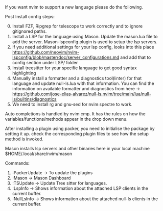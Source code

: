 If you want nvim to support a new language please do the following.

Post Install config steps:

0. Install FZF, Ripgrep for telescope to work correctly and to ignore gitignored paths.
1. Install a LSP for the language using Mason. Update the mason.lua file to add the server. Mason-lspconfig plugin is
   used to setup the lsp servers.
2. If you need additional settings for your lsp config, looks into this place https://github.com/neovim/nvim-lspconfig/blob/master/doc/server_configurations.md
   and add that to config section under LSP/ folder
3. Install treesitter for your specific language to get good syntax highlighting
4. Manually install a formatter and a diagnostics tool(linter) for that language and update null-ls.lua with
   that information. You can find the information on available formatter and diagnostics from here -> https://github.com/jose-elias-alvarez/null-ls.nvim/tree/main/lua/null-ls/builtins/diagnostics
5. We need to install rg and gnu-sed for nvim spectre to work.

Auto completions is handled by nvim cmp. It has the rules on how the variables/functions/methods appear in the drop down
menu.

After installing a plugin using packer, you need to initialise the package by setting it up. check the corresponding plugin files
to see how the setup method is invoked.

Mason installs lsp servers and other binaries here in your local machine $HOME/.local/share/nvim/mason

Commands:

1. :PackerUpdate -> To update the plugins
2. :Mason -> Mason Dashboard
3. :TSUpdate -> Update Tree sitter for languages.
4. :LspInfo -> Shows information about the attached LSP clients in the current buffer.
5. :NullLsInfo -> Shows information about the attached null-ls clients in the current buffer.
